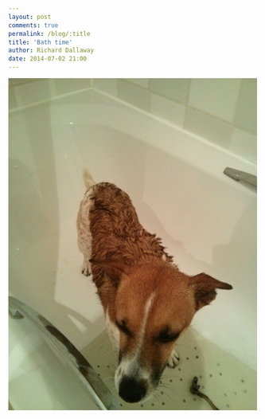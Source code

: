 ```yaml
---
layout: post
comments: true
permalink: /blog/:title
title: 'Bath time'
author: Richard Dallaway
date: 2014-07-02 21:00
---
```


<div><a href="/media/Ctp_IMG_20140630_123410.jpg"><img src="/media/Ctp_thumb_IMG_20140630_123410.jpg" width="500" height="667"/></a></div>


  
      
